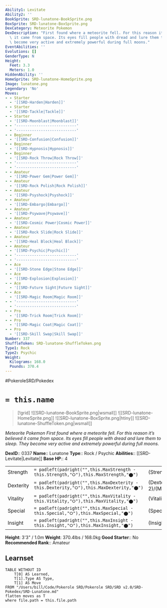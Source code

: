 ```yaml
---
Ability1: Levitate
Ability2: ''
BookSprite: SRD-lunatone-BookSprite.png
BoxSprite: SRD-lunatone-BoxSprite.png
DexCategory: Meteorite Pokemon
DexDescription: "First found where a meteorite fell. For this reason it\u2019s believed\
  \ it came from space. Its eyes fill people with dread and lure them to sleep. They\
  \ become very active and extremely powerful during full moons."
EventAbilities: ''
Evolutions: []
GenderType: N
Height:
  Feet: 3.3
  Meters: 1.0
HiddenAbility: ''
HomeSprite: SRD-lunatone-HomeSprite.png
Image: lunatone.png
Legendary: 'No'
Moves:
- - Starter
  - '[[SRD-Harden|Harden]]'
- - Starter
  - '[[SRD-Tackle|Tackle]]'
- - Starter
  - '[[SRD-Moonblast|Moonblast]]'
- - '---------------------------'
  - '---------------------------'
- - Beginner
  - '[[SRD-Confusion|Confusion]]'
- - Beginner
  - '[[SRD-Hypnosis|Hypnosis]]'
- - Beginner
  - '[[SRD-Rock Throw|Rock Throw]]'
- - '---------------------------'
  - '---------------------------'
- - Amateur
  - '[[SRD-Power Gem|Power Gem]]'
- - Amateur
  - '[[SRD-Rock Polish|Rock Polish]]'
- - Amateur
  - '[[SRD-Psyshock|Psyshock]]'
- - Amateur
  - '[[SRD-Embargo|Embargo]]'
- - Amateur
  - '[[SRD-Psywave|Psywave]]'
- - Amateur
  - '[[SRD-Cosmic Power|Cosmic Power]]'
- - Amateur
  - '[[SRD-Rock Slide|Rock Slide]]'
- - Amateur
  - '[[SRD-Heal Block|Heal Block]]'
- - Amateur
  - '[[SRD-Psychic|Psychic]]'
- - '---------------------------'
  - '---------------------------'
- - Ace
  - '[[SRD-Stone Edge|Stone Edge]]'
- - Ace
  - '[[SRD-Explosion|Explosion]]'
- - Ace
  - '[[SRD-Future Sight|Future Sight]]'
- - Ace
  - '[[SRD-Magic Room|Magic Room]]'
- - '---------------------------'
  - '---------------------------'
- - Pro
  - '[[SRD-Trick Room|Trick Room]]'
- - Pro
  - '[[SRD-Magic Coat|Magic Coat]]'
- - Pro
  - '[[SRD-Skill Swap|Skill Swap]]'
Number: 337
ShuffleToken: SRD-lunatone-ShuffleToken.png
Type1: Rock
Type2: Psychic
Weight:
  Kilograms: 168.0
  Pounds: 370.4
---
```


#PokeroleSRD/Pokedex

# `= this.name`

> [!grid]
> ![[SRD-lunatone-BookSprite.png|wsmall]]
> ![[SRD-lunatone-HomeSprite.png]]
> ![[SRD-lunatone-BoxSprite.png|htiny]]
> ![[SRD-lunatone-ShuffleToken.png|wsmall]]


*Meteorite Pokemon*
*First found where a meteorite fell. For this reason it’s believed it came from space. Its eyes fill people with dread and lure them to sleep. They become very active and extremely powerful during full moons.*

**DexID**:: 0337
**Name**:: Lunatone
**Type**:: Rock / Psychic
**Abilities**:: [[SRD-Levitate|Levitate]]
**Base HP**:: 4

|           |                                                                                        |                                          |
| --------- | -------------------------------------------------------------------------------------- | ---------------------------------------- |
| Strength  | `= padleft(padright("",this.MaxStrength - this.Strength,"⭘"),this.MaxStrength,"⬤")`    | (Strength::2)/(MaxStrength::4)   |
| Dexterity | `= padleft(padright("",this.MaxDexterity - this.Dexterity,"⭘"),this.MaxDexterity,"⬤")` | (Dexterity:: 2)/(MaxDexterity::5) |
| Vitality  | `= padleft(padright("",this.MaxVitality - this.Vitality,"⭘"),this.MaxVitality,"⬤")`    | (Vitality::2)/(MaxVitality::4)   |
| Special   | `= padleft(padright("",this.MaxSpecial - this.Special,"⭘"),this.MaxSpecial,"⬤")`       | (Special::3)/(MaxSpecial::6)     |
| Insight   | `= padleft(padright("",this.MaxInsight - this.Insight,"⭘"),this.MaxInsight,"⬤")`       | (Insight::2)/(MaxInsight::5)     |

**Height**: 3'3" / 1.0m
**Weight**: 370.4lbs / 168.0kg
**Good Starter**:: No
**Recommended Rank**:: Amateur

## Learnset

```dataview
TABLE WITHOUT ID
    T[0] AS Learned,
    T[1].Type AS Type,
    T[1] AS Move
FROM "/Users/bill/Code/Pokerole SRD/Pokerole SRD/SRD v2.0/SRD-Pokedex/SRD-Lunatone.md"
flatten moves as T
where file.path = this.file.path
```
